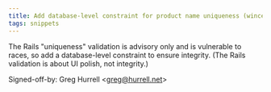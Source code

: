 ```yaml
---
title: Add database-level constraint for product name uniqueness (wincent.com, 7805a54)
tags: snippets
---
```


The Rails "uniqueness" validation is advisory only and is vulnerable to races, so add a database-level constraint to ensure integrity. (The Rails validation is about UI polish, not integrity.)

Signed-off-by: Greg Hurrell &lt;greg@hurrell.net&gt;
